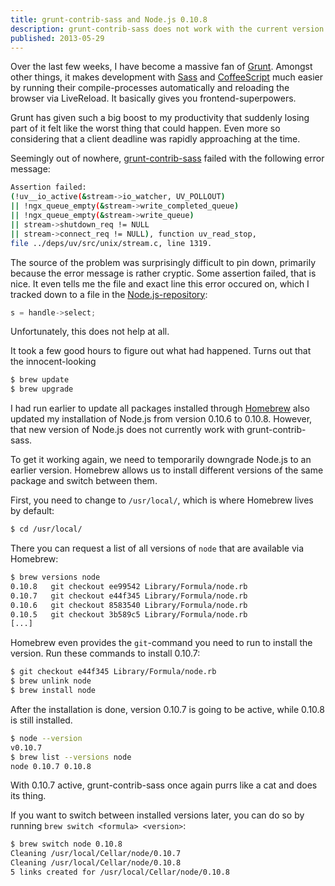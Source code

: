 ```yaml
---
title: grunt-contrib-sass and Node.js 0.10.8
description: grunt-contrib-sass does not work with the current version of Node.js. Downgrading Node.js to an earlier version fixes this problem.
published: 2013-05-29
---
```

Over the last few weeks, I have become a massive fan of [Grunt](http://gruntjs.com/). Amongst other things, it makes development with [Sass](http://sass-lang.com/) and [CoffeeScript](http://coffeescript.org/) much easier by running their compile-processes automatically and reloading the browser via LiveReload. It basically gives you frontend-superpowers.

Grunt has given such a big boost to my productivity that suddenly losing part of it felt like the worst thing that could happen. Even more so considering that a client deadline was rapidly approaching at the time.

Seemingly out of nowhere, [grunt-contrib-sass](https://github.com/gruntjs/grunt-contrib-sass) failed with the following error message:

```bash
Assertion failed:
(!uv__io_active(&stream->io_watcher, UV_POLLOUT)
|| !ngx_queue_empty(&stream->write_completed_queue)
|| !ngx_queue_empty(&stream->write_queue)
|| stream->shutdown_req != NULL
|| stream->connect_req != NULL), function uv_read_stop,
file ../deps/uv/src/unix/stream.c, line 1319.
```

The source of the problem was surprisingly difficult to pin down, primarily because the error message is rather cryptic. Some assertion failed, that is nice. It even tells me the file and exact line this error occured on, which I tracked down to a file in the [Node.js-repository](https://github.com/joyent/node/blob/master/deps/uv/src/unix/stream.c):

```c
s = handle->select;
```

Unfortunately, this does not help at all.

It took a few good hours to figure out what had happened. Turns out that the innocent-looking

```bash
$ brew update
$ brew upgrade
```

I had run earlier to update all packages installed through
[Homebrew](http://mxcl.github.io/homebrew/) also updated my installation of Node.js from version 0.10.6 to 0.10.8. However, that new version of Node.js does not currently work with grunt-contrib-sass.

To get it working again, we need to temporarily downgrade Node.js to an earlier version. Homebrew allows us to install different versions of the same package and switch between them.

First, you need to change to `/usr/local/`, which is where Homebrew lives by default:

```bash
$ cd /usr/local/
```

There you can request a list of all versions of `node` that are available via Homebrew:

```bash
$ brew versions node
0.10.8   git checkout ee99542 Library/Formula/node.rb
0.10.7   git checkout e44f345 Library/Formula/node.rb
0.10.6   git checkout 8583540 Library/Formula/node.rb
0.10.5   git checkout 3b589c5 Library/Formula/node.rb
[...]
```

Homebrew even provides the `git`-command you need to run to install the version. Run these commands to install 0.10.7:

```bash
$ git checkout e44f345 Library/Formula/node.rb
$ brew unlink node
$ brew install node
```

After the installation is done, version 0.10.7 is going to be active, while 0.10.8 is still installed.

```bash
$ node --version
v0.10.7
$ brew list --versions node
node 0.10.7 0.10.8
```

With 0.10.7 active, grunt-contrib-sass once again purrs like a cat and does its thing.

If you want to switch between installed versions later, you can do so by running `brew switch <formula> <version>`:

```bash
$ brew switch node 0.10.8
Cleaning /usr/local/Cellar/node/0.10.7
Cleaning /usr/local/Cellar/node/0.10.8
5 links created for /usr/local/Cellar/node/0.10.8
```

